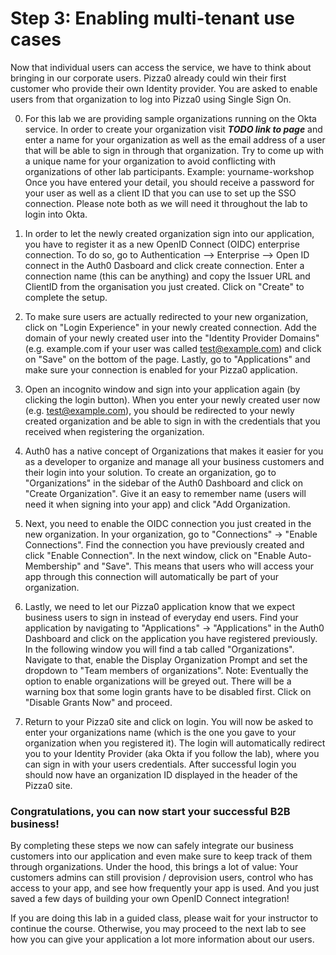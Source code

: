 # Step 3: Enabling multi-tenant use cases

Now that individual users can access the service, we have to think about bringing in our corporate users. Pizza0 already could win their first customer who provide their own Identity provider. You are asked to enable users from that organization to log into Pizza0 using Single Sign On.

0. For this lab we are providing sample organizations running on the Okta service. In order to create your organization visit ***TODO link to page*** and enter a name for your organization as well as the email address of a user that will be able to sign in through that organization. 
Try to come up with a unique name for your organization to avoid conflicting with organizations of other lab participants. Example: yourname-workshop
Once you have entered your detail, you should receive a password for your user as well as a client ID that you can use to set up the SSO connection.
Please note both as we will need it throughout the lab to login into Okta.

1. In order to let the newly created organization sign into our application, you have to register it as a new OpenID Connect (OIDC) enterprise connection. To do so, go to Authentication --> Enterprise --> Open ID connect in the Auth0 Dasboard and click create connection. Enter a connection name (this can be anything) and copy the Issuer URL and ClientID from the organisation you just created. Click on "Create" to complete the setup.
2. To make sure users are actually redirected to your new organization, click on "Login Experience" in your newly created connection. Add the domain of your newly created user into the "Identity Provider Domains" (e.g. example.com if your user was called test@example.com) and click on "Save" on the bottom of the page. Lastly, go to "Applications" and make sure your connection is enabled for your Pizza0 application.
3. Open an incognito window and sign into your application again (by clicking the login button). When you enter your newly created user now (e.g. test@example.com), you should be redirected to your newly created organization and be able to sign in with the credentials that you received when registering the organization.

4. Auth0 has a native concept of Organizations that makes it easier for you as a developer to organize and manage all your business customers and their login into your solution. To create an organization, go to "Organizations" in the sidebar of the Auth0 Dashboard and click on "Create Organization". Give it an easy to remember name (users will need it when signing into your app) and click "Add Organization.
5. Next, you need to enable the OIDC connection you just created in the new organization. In your organization, go to "Connections" -> "Enable Connections". Find the connection you have previously created and click "Enable Connection". In the next window, click on "Enable Auto-Membership" and "Save". This means that users who will access your app through this connection will automatically be part of your organization.

6. Lastly, we need to let our Pizza0 application know that we expect business users to sign in instead of everyday end users. Find your application by navigating to "Applications" -> "Applications" in the Auth0 Dashboard and click on the application you have registered previously. In the following window you will find a tab called "Organizations". Navigate to that, enable the Display Organization Prompt and set the dropdown to "Team members of organizations". 
Note: Eventually the option to enable organizations will be greyed out. There will be a warning box that some login grants have to be disabled first. Click on "Disable Grants Now" and proceed. 

7. Return to your Pizza0 site and click on login. You will now be asked to enter your organizations name (which is the one you gave to your organization when you registered it). The login will automatically redirect you to your Identity Provider (aka Okta if you follow the lab), where you can sign in with your users credentials. After successful login you should now have an organization ID displayed in the header of the Pizza0 site.

### Congratulations, you can now start your successful B2B business! 
By completing these steps we now can safely integrate our business customers into our application and even make sure to keep track of them through organizations. Under the hood, this brings a lot of value: Your customers admins can still provision / deprovision users, control who has access to your app, and see how frequently your app is used. And you just saved a few days of building your own OpenID Connect integration! 

If you are doing this lab in a guided class, please wait for your instructor to continue the course. Otherwise, you may proceed to the next lab to see how you can give your application a lot more information about our users.
